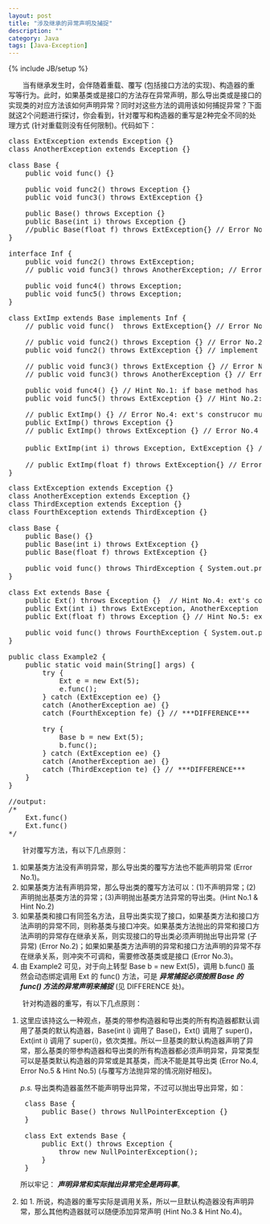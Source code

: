 ```yaml
---
layout: post
title: "涉及继承的异常声明及捕捉"
description: ""
category: Java
tags: [Java-Exception]
---
```

{% include JB/setup %}

　　当有继承发生时，会伴随着重载、覆写 (包括接口方法的实现)、构造器的重写等行为。此时，如果基类或是接口的方法存在异常声明，那么导出类或是接口的实现类的对应方法该如何声明异常？同时对这些方法的调用该如何捕捉异常？下面就这2个问题进行探讨，你会看到，针对覆写和构造器的重写是2种完全不同的处理方式 (针对重载则没有任何限制)。代码如下：

<pre class="prettyprint linenums">
class ExtException extends Exception {}  
class AnotherException extends Exception {}  
  
class Base {  
    public void func() {}  
      
    public void func2() throws Exception {}  
    public void func3() throws ExtException {}  
      
    public Base() throws Exception {}  
    public Base(int i) throws Exception {}  
    //public Base(float f) throws ExtException{} // Error No.5: every other constructor will call the default constructor; same as Error No.4  
}  
  
interface Inf {  
    public void func2() throws ExtException;  
    // public void func3() throws AnotherException; // Error No.3: base and interface conflict
      
    public void func4() throws Exception;  
    public void func5() throws Exception;  
}  
  
class ExtImp extends Base implements Inf {  
    // public void func()  throws ExtException{} // Error No.1: if base method has no exception declaration, overriding CANNOT add one  
      
    // public void func2() throws Exception {} // Error No.2: cannot implement interface; base and interface conflict 
    public void func2() throws ExtException {} // implement interface with Hint No.2  
      
    // public void func3() throws ExtException {} // Error No.3  
    // public void func3() throws AnotherException {} // Error No.3  
      
    public void func4() {} // Hint No.1: if base method has exception declaration, overriding CAN ommit  
    public void func5() throws ExtException {} // Hint No.2: if base method has exception declaration, overriding CAN declare ext exception  
      
    // public ExtImp() {} // Error No.4: ext's construcor must declare the exact exception the base constructor declares  
    public ExtImp() throws Exception {}   
    // public ExtImp() throws ExtException {} // Error No.4  
      
    public ExtImp(int i) throws Exception, ExtException {} // Hint No.3: once ext decalres throwing the base's exception, it CAN declare other exception (不一定非要是父类声明异常的子类)
      
    // public ExtImp(float f) throws ExtException{} // Error No.5  
}  
</pre>

<pre class="prettyprint linenums">
class ExtException extends Exception {}  
class AnotherException extends Exception {}  
class ThirdException extends Exception {}  
class FourthException extends ThirdException {}  
  
class Base {  
    public Base() {}  
    public Base(int i) throws ExtException {}  
    public Base(float f) throws ExtException {}  
      
    public void func() throws ThirdException { System.out.println("Base.func()"); }  
}  
  
class Ext extends Base {  
    public Ext() throws Exception {}  // Hint No.4: ext's constructor CAN add exception declaration  
    public Ext(int i) throws ExtException, AnotherException {} // Hint No.4  
    public Ext(float f) throws Exception {} // Hint No.5: ext's constructor can declare base exception  
      
    public void func() throws FourthException { System.out.println("Ext.func()"); }  
}  
  
public class Example2 {  
    public static void main(String[] args) {  
        try {  
            Ext e = new Ext(5);  
            e.func();  
        } catch (ExtException ee) {}  
        catch (AnotherException ae) {}  
        catch (FourthException fe) {} // ***DIFFERENCE***  
      
        try {  
            Base b = new Ext(5);  
            b.func();  
        } catch (ExtException ee) {}  
        catch (AnotherException ae) {}  
        catch (ThirdException te) {} // ***DIFFERENCE***  
    }  
}  
  
//output:  
/* 
    Ext.func() 
    Ext.func() 
*/  
</pre>

　　针对覆写方法，有以下几点原则：

1. 如果基类方法没有声明异常，那么导出类的覆写方法也不能声明异常 (Error No.1)。
2. 如果基类方法有声明异常，那么导出类的覆写方法可以：(1)不声明异常；(2)声明抛出基类方法的异常；(3)声明抛出基类方法异常的导出类。(Hint No.1 & Hint No.2)
3. 如果基类和接口有同签名方法，且导出类实现了接口，如果基类方法和接口方法声明的异常不同，则称基类与接口冲突。如果基类方法抛出的异常和接口方法声明的异常存在继承关系，则实现接口的导出类必须声明抛出导出异常 (子异常) (Error No.2)；如果如果基类方法声明的异常和接口方法声明的异常不存在继承关系，则冲突不可调和，需要修改基类或是接口 (Error No.3)。
4. 由 Example2 可见，对于向上转型 Base b = new Ext(5)，调用 b.func() 虽然会动态绑定调用 Ext 的 func() 方法，可是 _**异常捕捉必须按照 Base 的 func() 方法的异常声明来捕捉**_ (见 DIFFERENCE 处)。  

　　针对构造器的重写，有以下几点原则：

1. 这里应该持这么一种观点，基类的带参构造器和导出类的所有构造器都默认调用了基类的默认构造器，Base(int i) 调用了 Base()，Ext() 调用了 super()，Ext(int i) 调用了 super(i)，依次类推。所以一旦基类的默认构造器声明了异常，那么基类的带参构造器和导出类的所有构造器都必须声明异常，异常类型可以是基类默认构造器的异常或是其基类，而决不能是其导出类 (Error No.4, Error No.5 & Hint No.5) (与覆写方法抛异常的情况刚好相反)。
	
	_p.s._ 导出类构造器虽然不能声明导出异常，不过可以抛出导出异常，如：
	
	<pre class="prettyprint linenums">
	class Base {  
		public Base() throws NullPointerException {}
	}
	
	class Ext extends Base { 
		public Ext() throws Exception { 
			throw new NullPointerException(); 
		}
	} </pre>

	所以牢记： _**声明异常和实际抛出异常完全是两码事**_。
	
1. 如 1. 所说，构造器的重写实际是调用关系，所以一旦默认构造器没有声明异常，那么其他构造器就可以随便添加异常声明 (Hint No.3 & Hint No.4)。